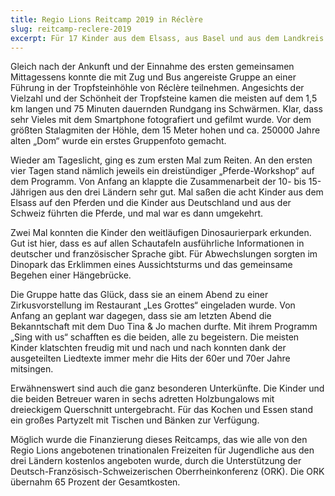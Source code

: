 ```yaml
---
title: Regio Lions Reitcamp 2019 in Réclère
slug: reitcamp-reclere-2019
excerpt: Für 17 Kinder aus dem Elsass, aus Basel und aus dem Landkreis Lörrach war das Reitcamp in Réclère im Schweizer Jura ein Ferienlager der Superlative. Auf Einladung der Regio Lions konnten sie fünf wunderschöne Tage beim Préhisto-Parc verbringen.
---
```


Gleich nach der Ankunft und der Einnahme des ersten gemeinsamen Mittagessens konnte die mit Zug und Bus angereiste Gruppe an einer Führung in der Tropfsteinhöhle von Réclère teilnehmen. Angesichts der Vielzahl und der Schönheit der Tropfsteine kamen die meisten auf dem 1,5 km langen und 75 Minuten dauernden Rundgang ins Schwärmen. Klar, dass sehr Vieles mit dem Smartphone fotografiert und gefilmt wurde. Vor dem größten Stalagmiten der Höhle, dem 15 Meter hohen und ca. 250000 Jahre alten „Dom“ wurde ein erstes Gruppenfoto gemacht.

Wieder am Tageslicht, ging es zum ersten Mal zum Reiten. An den ersten vier Tagen stand nämlich jeweils ein dreistündiger „Pferde-Workshop“ auf dem Programm. Von Anfang an klappte die Zusammenarbeit der 10- bis 15-Jährigen aus den drei Ländern sehr gut. Mal saßen die acht Kinder aus dem Elsass auf den Pferden und die Kinder aus Deutschland und aus der Schweiz führten die Pferde, und mal war es dann umgekehrt.

Zwei Mal konnten die Kinder den weitläufigen Dinosaurierpark erkunden. Gut ist hier, dass es auf allen Schautafeln ausführliche Informationen in deutscher und französischer Sprache gibt. Für Abwechslungen sorgten im Dinopark das Erklimmen eines Aussichtsturms und das gemeinsame Begehen einer Hängebrücke.

Die Gruppe hatte das Glück, dass sie an einem Abend zu einer Zirkusvorstellung im Restaurant „Les Grottes“ eingeladen wurde. Von Anfang an geplant war dagegen, dass sie am letzten Abend die Bekanntschaft mit dem Duo Tina & Jo machen durfte. Mit ihrem Programm „Sing with us“ schafften es die beiden, alle zu begeistern. Die meisten Kinder klatschten freudig mit und nach und nach konnten dank der ausgeteilten Liedtexte immer mehr die Hits der 60er und 70er Jahre mitsingen.

Erwähnenswert sind auch die ganz besonderen Unterkünfte. Die Kinder und die beiden Betreuer waren in sechs adretten Holzbungalows mit dreieckigem Querschnitt untergebracht. Für das Kochen und Essen stand ein großes Partyzelt mit Tischen und Bänken zur Verfügung.

Möglich wurde die Finanzierung dieses Reitcamps, das wie alle von den Regio Lions angebotenen trinationalen Freizeiten für Jugendliche aus den drei Ländern kostenlos angeboten wurde, durch die Unterstützung der Deutsch-Französisch-Schweizerischen Oberrheinkonferenz (ORK). Die ORK übernahm 65 Prozent der Gesamtkosten.
